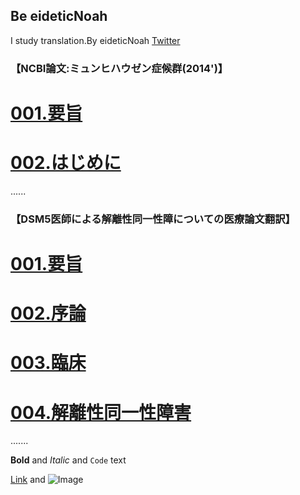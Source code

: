 ## Be eideticNoah

I study translation.By eideticNoah
 [Twitter](https://twitter.com/eideticNoah)


### **【NCBI論文:ミュンヒハウゼン症候群(2014')】**
# [001.要旨](https://...)
# [002.はじめに](https://...)
......




### **【DSM5医師による解離性同一性障についての医療論文翻訳】**
# [001.要旨](https://...)
# [002.序論](https://...)
# [003.臨床](https://...)
# [004.解離性同一性障害](https://...)
.......












**Bold** and _Italic_ and `Code` text

[Link](url) and ![Image](src)
```
